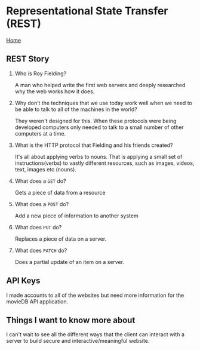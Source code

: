 # Representational State Transfer (REST)

[Home](../index.md)

## REST Story

1. Who is Roy Fielding?

   A man who helped write the first web servers and deeply researched why the web works how it does.

2. Why don’t the techniques that we use today work well when we need to be able to talk to all of the machines in the world?

   They weren't designed for this. When these protocols were being developed computers only needed to talk to a small number of other computers at a time.

3. What is the HTTP protocol that Fielding and his friends created?

   It's all about applying verbs to nouns. That is applying a small set of instructions(verbs) to vastly different resources, such as images, videos, text, images etc (nouns).

4. What does a `GET` do?

   Gets a piece of data from a resource

5. What does a `POST` do?

   Add a new piece of information to another system

6. What does `PUT` do?

   Replaces a piece of data on a server.

7. What does `PATCH` do?

   Does a partial update of an item on a server.

## API Keys

I made accounts to all of the websites but need more information for the movieDB API application.

## Things I want to know more about

I can't wait to see all the different ways that the client can interact with a server to build secure and interactive/meaningful website.

